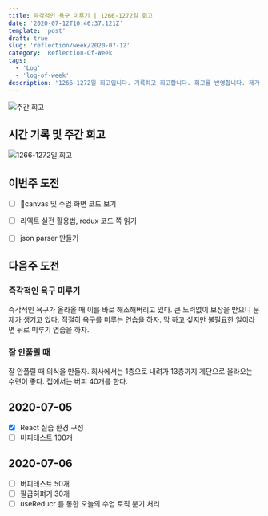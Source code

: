 ```yaml
---
title: 즉각적인 욕구 미루기 | 1266-1272일 회고
date: '2020-07-12T10:46:37.121Z'
template: 'post'
draft: true
slug: 'reflection/week/2020-07-12'
category: 'Reflection-Of-Week'
tags:
  - 'Log'
  - 'log-of-week'
description: '1266-1272일 회고입니다. 기록하고 회고합니다. 회고를 반영합니다. 제가 자라는 방식입니다.'
---
```

![주간 회고](https://imgur.com/PwMHNaY.png)



## 시간 기록 및 주간 회고 

![1266-1272일 회고](.png)

## 이번주 도전
- [ ] canvas 및 수업 화면 코드 보기
- [ ] 리엑트 실전 활용법, redux 코드 쪽 읽기 
- [ ] json parser 만들기 


## 다음주 도전

### 즉각적인 욕구 미루기
즉각적인 욕구가 올라올 때 이를 바로 해소해버리고 있다. 큰 노력없이 보상을 받으니 문제가 생기고 있다. 적절히 욕구를 미루는 연습을 하자. 막 하고 싶지만 불필요한 일이라면 뒤로 미루기 연습을 하자.

### 잘 안풀릴 때
잘 안풀릴 때 의식을 만들자. 회사에서는 1층으로 내려가 13층까지 계단으로 올라오는 수련이 좋다. 집에서는 버피 40개를 한다. 

## 2020-07-05
- [x] React 실습 환경 구성
- [ ] 버피테스트 100개

## 2020-07-06
- [ ] 버피테스트 50개
- [ ] 팔굽혀펴기 30개 
- [ ] useReducr 를 통한 오늘의 수업 로직 분기 처리

